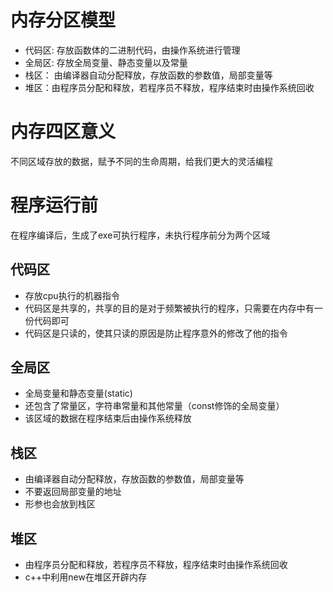 # 内存分区模型

- 代码区: 存放函数体的二进制代码，由操作系统进行管理
- 全局区: 存放全局变量、静态变量以及常量
- 栈区： 由编译器自动分配释放，存放函数的参数值，局部变量等
- 堆区：由程序员分配和释放，若程序员不释放，程序结束时由操作系统回收

# 内存四区意义
不同区域存放的数据，赋予不同的生命周期，给我们更大的灵活编程


# 程序运行前
在程序编译后，生成了exe可执行程序，未执行程序前分为两个区域

## 代码区
- 存放cpu执行的机器指令
- 代码区是共享的，共享的目的是对于频繁被执行的程序，只需要在内存中有一份代码即可
- 代码区是只读的，使其只读的原因是防止程序意外的修改了他的指令

## 全局区
- 全局变量和静态变量(static)
- 还包含了常量区，字符串常量和其他常量（const修饰的全局变量）
- 该区域的数据在程序结束后由操作系统释放

## 栈区
- 由编译器自动分配释放，存放函数的参数值，局部变量等
- 不要返回局部变量的地址
- 形参也会放到栈区

## 堆区
- 由程序员分配和释放，若程序员不释放，程序结束时由操作系统回收
- c++中利用new在堆区开辟内存


